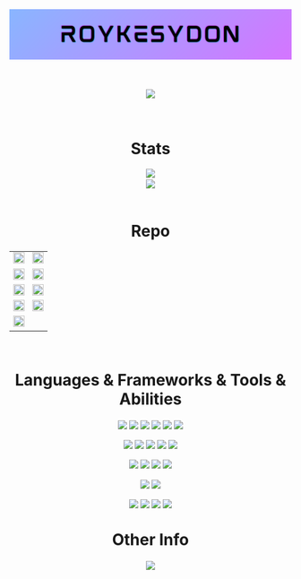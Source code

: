 
<html>
<!-- <div width="100%" align="center">
 <img align="center" src="https://capsule-render.vercel.app/api?type=waving&fontColor=32cd32&color=000000&height=300&section=header&text=Roykesydone&fontSize=90&customColorList=4"/>
 </div>  -->
<div width="100%" align="center">
 <img align="center" src="./static/logo.png"/>
 </div> 
<br/><br/><br/>

<div width="100%" align="center">
<a align="center" href="https://github.com/Roykesydon" title="Spotify"><img align="center" src="https://spotify-github-profile.vercel.app/api/view?uid=hp6qzx9akiuwqnqjapic1yr1b&cover_image=true&theme=default"></a>
 </div> 
<br /><br />

<div width="100%" >
  <h1 align="center">Stats</h1>
  <div align="center">
  <div>
   <a align="" href="https://github.com/Roykesydon" title=""><img align="" width="560vw" src="https://github-readme-stats-roykesydon.vercel.app/api/top-langs/?bg_color=101010FF&text_color=FFFFFF&exclude_repo=Kaggle-Pratice,Pytorch-CCP,STM32-Playground,ML-Pratice-Public,Leetcode-Practice&hide=php,TypeScript,html&title_color=be6dea&username=Roykesydon&layout=compact&theme=default&show_icons=true&langs_count=10&border_color=e697f0&hide_border=false"></a>
   </div>
   <div>
    <a align="" href="https://github.com/Roykesydon" title=""><img align="" width="560vw" src="https://github-readme-stats-roykesydon.vercel.app/api?bg_color=101010FF&text_color=FFFFFF&hide=php,TypeScript&title_color=be6dea&username=Roykesydon&layout=compact&theme=default&show_icons=true&langs_count=10&border_color=e697f0&icon_color=7ea4ea&hide_border=false"></a>
      <!-- <a align="" href="https://github.com/Roykesydon" title=""><img align="" width="560vw"  src="https://github-readme-stats-sigma-five.vercel.app/api?text_color=FFFFFF&title_color=32cd32&border_color=e697f0&username=Roykesydon&theme=chartreuse-dark&show_icons=true"></a> -->
   </div>
  </div>
</div> 

<br/>

<div width="100%" align="center">
  <h1 align="center">Repo</h1>
  <table >
    <tbody >
      <tr>
       <td><a align="" href="https://github.com/Roykesydon/RoyKesyShop" title="RentHub"><img height="100%" width="100%" src="https://github-readme-stats-roykesydon.vercel.app/api/pin/?text_color=ffffff&icon_color=7ea4ea&username=Roykesydon&repo=RoyKesyShop&theme=chartreuse-dark&border_color=e697f0&border_radius=10&bg_color=101010&title_color=be6dea&hide_border=false" ></a></td>
        <td><a align="" href="https://github.com/Roykesydon/RentHub" title="RentHub"><img height="100%" width="100%" src="https://github-readme-stats-roykesydon.vercel.app/api/pin/?text_color=ffffff&icon_color=7ea4ea&username=Roykesydon&repo=RentHub&theme=chartreuse-dark&border_color=e697f0&border_radius=10&bg_color=101010&title_color=be6dea&hide_border=false" ></a></td>
      </tr>
        <tr>
          <td ><a align="" href="https://github.com/Roykesydon/WeAreFamily" title="WeAreFamily"><img height="100%" width="100%" src="https://github-readme-stats-roykesydon.vercel.app/api/pin/?text_color=ffffff&icon_color=7ea4ea&username=Roykesydon&repo=WeAreFamily&theme=chartreuse-dark&border_color=e697f0&border_radius=10&bg_color=101010&title_color=be6dea&hide_border=false"></a></td>
         <td>  <a align="" href="https://github.com/Roykesydon/StellarTrack" title="StellarTrack"><img  height="100%" width="100%" src="https://github-readme-stats-roykesydon.vercel.app/api/pin/?text_color=ffffff&icon_color=7ea4ea&username=Roykesydon&repo=StellarTrack&theme=chartreuse-dark&border_color=e697f0&border_radius=10&bg_color=101010&title_color=be6dea&hide_border=false"></a></td>
      </tr>
     <tr>
      <td><a align="" href="https://github.com/Roykesydon/Roykestereo" title="Roykestereo"><img height="100%" width="100%" src="https://github-readme-stats-roykesydon.vercel.app/api/pin/?text_color=ffffff&icon_color=7ea4ea&username=Roykesydon&repo=Roykestereo&theme=chartreuse-dark&border_color=e697f0&border_radius=10&bg_color=101010&title_color=be6dea&hide_border=false"></a></td>
      <td ><a align="" href="https://github.com/Roykesydon/Roykesistant" title="KagglePratice"><img height="100%" width="100%" src="https://github-readme-stats-roykesydon.vercel.app/api/pin/?text_color=ffffff&icon_color=7ea4ea&username=Roykesydon&repo=Roykesistant&theme=chartreuse-dark&border_color=e697f0&border_radius=10&bg_color=101010&title_color=be6dea&hide_border=false"></a></td>
     </tr>
     <tr>
<!--       <td ><a align="" href="https://github.com/Roykesydon/KagglePratice" title="KagglePratice"><img height="100%" width="100%" src="https://github-readme-stats-roykesydon.vercel.app/api/pin/?text_color=ffffff&icon_color=7ea4ea&username=Roykesydon&repo=KagglePratice&theme=chartreuse-dark&border_color=e697f0&border_radius=10&bg_color=101010&title_color=be6dea&hide_border=false"></a></td> -->
      <td><a align="" href="https://github.com/Roykesydon/CSS-Playground" title="CSS-Playground"><img height="100%" width="100%" src="https://github-readme-stats-roykesydon.vercel.app/api/pin/?text_color=ffffff&icon_color=7ea4ea&username=Roykesydon&repo=CSS-Playground&theme=chartreuse-dark&border_color=e697f0&border_radius=10&bg_color=101010&title_color=be6dea&hide_border=false"></a></td>
           <td><a align="" href="https://github.com/Roykesydon/Python-Socket-Chat-Room" title="Python-Socket-Chat-Room"><img height="100%" width="100%" src="https://github-readme-stats-roykesydon.vercel.app/api/pin/?text_color=ffffff&icon_color=7ea4ea&username=Roykesydon&repo=Python-Socket-Chat-Room&theme=chartreuse-dark&border_color=e697f0&border_radius=10&bg_color=101010&title_color=be6dea&hide_border=false"></a></td> 
     </tr>
     <tr>
     <td><a align="" href="https://github.com/Roykesydon/Blog" title="Blog"><img height="100%" width="100%" src="https://github-readme-stats-roykesydon.vercel.app/api/pin/?text_color=ffffff&icon_color=7ea4ea&username=Roykesydon&repo=Blog&theme=chartreuse-dark&border_color=e697f0&border_radius=10&bg_color=101010&title_color=be6dea&hide_border=false"></a></td>
     </tr>
    </tbody>
 </table>
</div> 

<br/>

<div>
 <h1 align="center">Languages & Frameworks & Tools & Abilities</h1>
</div>
<div align="center"> 
 <img align="center"  src="https://img.shields.io/badge/Python-3776AB?style=for-the-badge&logo=python&logoColor=white">
 <img align="center" src="https://img.shields.io/badge/JavaScript-323330?style=for-the-badge&logo=javascript&logoColor=F7DF1E">
 <img align="center" src="https://img.shields.io/badge/C%2B%2B-00599C?style=for-the-badge&logo=c%2B%2B&logoColor=white">
 <img align="center" src="https://img.shields.io/badge/C-00599C?style=for-the-badge&logo=c&logoColor=white">
 <img align="center" src="https://img.shields.io/badge/Java-ED8B00?style=for-the-badge&logo=java&logoColor=white">
 <img align="center" src="https://img.shields.io/badge/PHP-777BB4?style=for-the-badge&logo=php&logoColor=white">
 <br/><br/>
 <img align="center" src="https://img.shields.io/badge/HTML5-E34F26?style=for-the-badge&logo=html5&logoColor=white">
 <img align="center" src="https://img.shields.io/badge/CSS3-1572B6?style=for-the-badge&logo=css3&logoColor=white">
 <img align="center" src="https://img.shields.io/badge/Vue.js-35495E?style=for-the-badge&logo=vuedotjs&logoColor=4FC08D">
 <img align="center" src="https://img.shields.io/badge/Vuetify-1867C0?style=for-the-badge&logo=vuetify&logoColor=white">
 <img align="center" src="https://img.shields.io/badge/Node.js-339933?style=for-the-badge&logo=nodedotjs&logoColor=white">
 <br/><br/>
 <img align="center" src="https://img.shields.io/badge/PyTorch-EE4C2C?style=for-the-badge&logo=PyTorch&logoColor=white">
 <img align="center" src="https://img.shields.io/badge/Flask-000000?style=for-the-badge&logo=flask&logoColor=white">
 <img align="center" src="https://img.shields.io/badge/Numpy-777BB4?style=for-the-badge&logo=numpy&logoColor=white">
 <img align="center" src="https://img.shields.io/badge/OpenCV-27338e?style=for-the-badge&logo=OpenCV&logoColor=white">
 <br/><br/>
 <img align="center" src="https://img.shields.io/badge/MariaDB-003545?style=for-the-badge&logo=mariadb&logoColor=white">
 <img align="center" src="https://img.shields.io/badge/MongoDB-4EA94B?style=for-the-badge&logo=mongodb&logoColor=white">
 <br/><br/>
 <img align="center" src="https://img.shields.io/badge/Docker-2CA5E0?style=for-the-badge&logo=docker&logoColor=white">
 <img align="center" src="https://img.shields.io/badge/Nginx-009900?style=for-the-badge&logo=Nginx&logoColor=white">
 <img align="center" src="https://img.shields.io/badge/Google_Cloud-4285F4?style=for-the-badge&logo=google-cloud&logoColor=white">
 <img align="center" src="https://img.shields.io/badge/Heroku-430098?style=for-the-badge&logo=heroku&logoColor=white">
</div>

<h1 align="center">Other Info</h1>
<div align="center">
<a align="center" href="https://steamcommunity.com/profiles/76561198116991781/"><img align="center" src="https://img.shields.io/badge/Steam-000000?style=for-the-badge&logo=steam&logoColor=white"></a></div>

<br/>
<!-- <div width="100%" align="center">
 <h4 align="top">Page VIew</h4>
   <img align="center" height="50" src="https://profile-counter.glitch.me/Roykesydon/count.svg">
</div> -->

</html>
